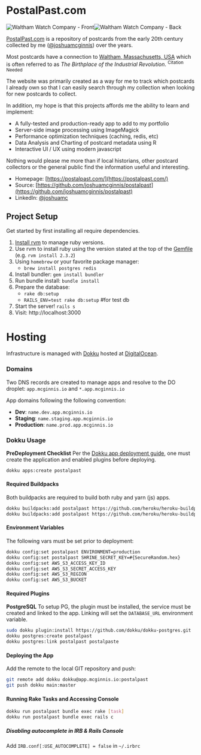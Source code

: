 # PostalPast.com

![Waltham Watch Company - Front](http://i.imgur.com/732ayPWm.jpg)![Waltham Watch Company - Back](http://i.imgur.com/1EIJuram.jpg)

[PostalPast.com](https://postalpast.com) is a repository of postcards from the early 20th century collected by me ([@joshuamcginnis](https://github.com/joshuamcginnis)) over the years.

Most postcards have a connection to [Waltham, Massachusetts, USA](https://en.wikipedia.org/wiki/Waltham,_Massachusetts) which is often referred to as *The Birthplace of the Industrial Revolution*. <sup>Citation Needed</sup>

The website was primarily created as a way for me to track which postcards I already own so that I can easily search through my collection when looking for new postcards to collect.

In addition, my hope is that this projects affords me the ability to learn and implement:

* A fully-tested and production-ready app to add to my portfolio
* Server-side image processing using ImageMagick
* Performance optimization techniques (caching, redis, etc)
* Data Analysis and Charting of postcard metadata using R
* Interactive UI / UX using modern javascript

Nothing would please me more than if local historians, other postcard collectors or the general public find the information useful and interesting.

* Homepage: [https://postalpast.com/](https://postalpast.com/)
* Source: [https://github.com/joshuamcginnis/postalpast](https://github.com/joshuamcginnis/postalpast)
* LinkedIn: [@joshuamc](https://linkedin.com/in/joshuamcginnis)

## Project Setup

Get started by first installing all require dependencies.

1. [Install rvm](https://rvm.io/rvm/install) to manage ruby versions.
2. Use rvm to install ruby using the version stated at the top of the [Gemfile](https://github.com/joshuamcginnis/postalpast/blob/master/Gemfile) (e.g. `rvm install 2.3.2`)
4. Using `homebrew` or your favorite package manager:
	* `brew install postgres redis`
3. Install bundler: `gem install bundler`
4. Run bundle install: `bundle install`
6. Prepare the database:
	* `rake db:setup`
	* `RAILS_ENV=test rake db:setup` #for test db
7. Start the server! `rails s`
8. Visit: http://localhost:3000

# Hosting
Infrastructure is managed with [Dokku](https://dokku.com/) hosted at [DigitalOcean](https://cloud.digitalocean.com/).

### Domains
Two DNS records are created to manage apps and resolve to the DO droplet:
`app.mcginnis.io` and `*.app.mcginnis.io`

App domains following the following convention:
* **Dev**: `name.dev.app.mcginnis.io`
* **Staging**: `name.staging.app.mcginnis.io`
* **Production**: `name.prod.app.mcginnis.io`

### Dokku Usage
**PreDeployment Checklist**
Per the [Dokku app deployment guide](https://dokku.com/docs/deployment/application-deployment/), one must create the application and enabled plugins before deploying.

```bash
dokku apps:create postalpast
```

#### Required Buildpacks
Both buildpacks are required to build both ruby and yarn (js) apps.
```bash
dokku buildpacks:add postalpast https://github.com/heroku/heroku-buildpack-ruby.git
dokku buildpacks:add postalpast https://github.com/heroku/heroku-buildpack-nodejs.git
```

#### Environment Variables
The following vars must be set prior to deployment:
```bash
dokku config:set postalpast ENVIRONMENT=production
dokku config:set postalpast SHRINE_SECRET_KEY=#{SecureRandom.hex}
dokku config:set AWS_S3_ACCESS_KEY_ID
dokku config:set AWS_S3_SECRET_ACCESS_KEY
dokku config:set AWS_S3_REGION
dokku config:set AWS_S3_BUCKET
```

#### Required Plugins
**PostgreSQL**
To setup PG, the plugin must be installed, the service must be created and linked to the app. Linking will set the `DATABASE_URL` environment variable.

```bash
sudo dokku plugin:install https://github.com/dokku/dokku-postgres.git
dokku postgres:create postalpast
dokku postgres:link postalpast postalpaste
```

#### Deploying the App
Add the remote to the local GIT repository and push:
```bash
git remote add dokku dokku@app.mcginnis.io:postalpast
git push dokku main:master
```

#### Running Rake Tasks and Accessing Console
```bash
dokku run postalpast bundle exec rake [task]
dokku run postalpast bundle exec rails c
```

##### Disabling autocomplete in IRB & Rails Console
Add `IRB.conf[:USE_AUTOCOMPLETE] = false` in `~/.irbrc`

